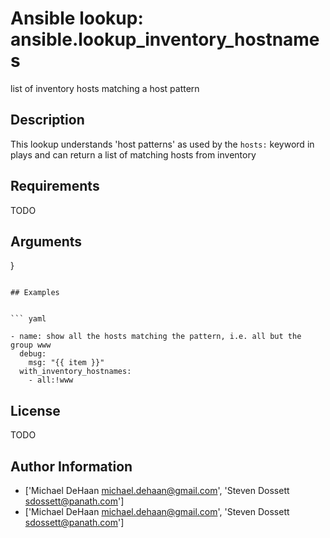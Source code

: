 # Ansible lookup: ansible.lookup_inventory_hostnames


list of inventory hosts matching a host pattern

## Description

This lookup understands 'host patterns' as used by the `hosts:` keyword in plays and can return a list of matching hosts from inventory

## Requirements

TODO

## Arguments

}
```

## Examples


``` yaml

- name: show all the hosts matching the pattern, i.e. all but the group www
  debug:
    msg: "{{ item }}"
  with_inventory_hostnames:
    - all:!www

```

## License

TODO

## Author Information
  - ['Michael DeHaan <michael.dehaan@gmail.com>', 'Steven Dossett <sdossett@panath.com>']
  - ['Michael DeHaan <michael.dehaan@gmail.com>', 'Steven Dossett <sdossett@panath.com>']
